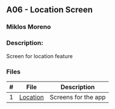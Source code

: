 ## A06 - Location Screen
### Miklos Moreno
### Description:

Screen for location feature


### Files

|   #   | File               | Description         |
| :---: | ------------------ | ------------------- |
|   1   | [Location](Map.js) | Screens for the app |



